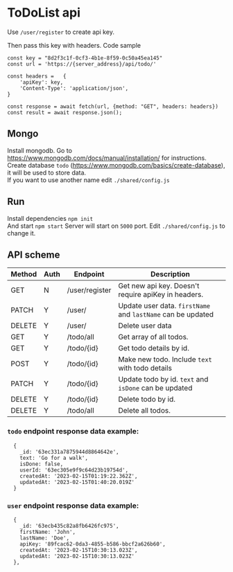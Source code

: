 # ToDoList api

Use `/user/register` to create api key.

Then pass this key with headers. Code sample

``` 
const key = "8d2f3c1f-0cf3-4b1e-8f59-0c50a45ea145"
const url = 'https://{server_address}/api/todo/'

const headers =   {
    'apiKey': key,
    'Content-Type': 'application/json',
} 

const response = await fetch(url, {method: "GET", headers: headers})
const result = await response.json();
```

## Mongo

Install mongodb. Go to https://www.mongodb.com/docs/manual/installation/ for instructions.\
Create database `todo` (https://www.mongodb.com/basics/create-database), it will be used to store data.\
If you want to use another name edit `./shared/config.js`

## Run

Install dependencies `npm init`\
And start `npm start`
Server will start on `5000` port. Edit `./shared/config.js` to change it.

## API scheme

| Method | Auth | Endpoint       | Description                                                 |
|--------|------|----------------|-------------------------------------------------------------|
| GET    | N    | /user/register | Get new api key. Doesn't require apiKey in headers.         |
| PATCH  | Y    | /user/         | Update user data. `firstName` and `lastName` can be updated |
| DELETE | Y    | /user/         | Delete user data                                            |
| GET    | Y    | /todo/all      | Get array of all todos.                                     |
| GET    | Y    | /todo/{id}     | Get todo details by id.                                     |
| POST   | Y    | /todo/{id}     | Make new todo. Include `text` with todo details             |
| PATCH  | Y    | /todo/{id}     | Update todo by id. `text` and `isDone` can be updated       |
| DELETE | Y    | /todo/{id}     | Delete todo by id.                                          |
| DELETE | Y    | /todo/all      | Delete all todos.                                           |

### `todo` endpoint response data example:

```  
  {
    _id: '63ec331a7875944d8864642e',      
    text: 'Go for a walk',
    isDone: false,
    userId: '63ec305e9f9c64d23b19754d',   
    createdAt: '2023-02-15T01:19:22.362Z',
    updatedAt: '2023-02-15T01:40:20.019Z'
  } 
```

### `user` endpoint response data example:

```  
  {
    _id: '63ecb435c82a8fb6426fc975',
    firstName: 'John',
    lastName: 'Doe',
    apiKey: '89fcac62-0da3-4855-b586-bbcf2a626b60',
    createdAt: '2023-02-15T10:30:13.023Z',
    updatedAt: '2023-02-15T10:30:13.023Z'
  },
```